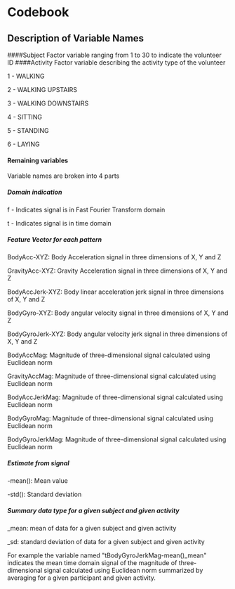 # Codebook
## Description of Variable Names

####Subject
Factor variable ranging from 1 to 30 to indicate the volunteer ID
####Activity
Factor variable describing the activity type of the volunteer

1 - WALKING

2 - WALKING UPSTAIRS

3 - WALKING DOWNSTAIRS

4 - SITTING

5 - STANDING

6 - LAYING


#### Remaining variables
Variable names are broken into 4 parts
##### Domain indication

f - Indicates signal is in Fast Fourier Transform domain

t - Indicates signal is in time domain

##### Feature Vector for each pattern

BodyAcc-XYZ: 
Body Acceleration signal in three dimensions of X, Y and Z

GravityAcc-XYZ: 
Gravity Acceleration signal in three dimensions of X, Y and Z

BodyAccJerk-XYZ:
Body linear acceleration jerk signal in three dimensions of X, Y and Z

BodyGyro-XYZ:
Body angular velocity signal in three dimensions of X, Y and Z

BodyGyroJerk-XYZ:
Body angular velocity jerk signal in three dimensions of X, Y and Z

BodyAccMag:
Magnitude of three-dimensional signal calculated using Euclidean norm

GravityAccMag:
Magnitude of three-dimensional signal calculated using Euclidean norm

BodyAccJerkMag:
Magnitude of three-dimensional signal calculated using Euclidean norm

BodyGyroMag:
Magnitude of three-dimensional signal calculated using Euclidean norm

BodyGyroJerkMag:
Magnitude of three-dimensional signal calculated using Euclidean norm

##### Estimate from signal

-mean(): Mean value

-std(): Standard deviation

##### Summary data type for a given subject and given activity

_mean: mean of data for a given subject and given activity

_sd: standard deviation of data for a given subject and given activity


For example the variable named "tBodyGyroJerkMag-mean()_mean" indicates the mean time domain signal of the magnitude of three-dimensional signal calculated using Euclidean norm summarized by averaging for a given participant and given activity.
